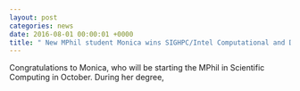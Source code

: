 ```yaml
---
layout: post
categories: news
date: 2016-08-01 00:00:01 +0000
title: " New MPhil student Monica wins SIGHPC/Intel Computational and Data Science Fellowship"
---
```


 Congratulations to Monica, who will be starting the MPhil in Scientific Computing in October. During her degree,
